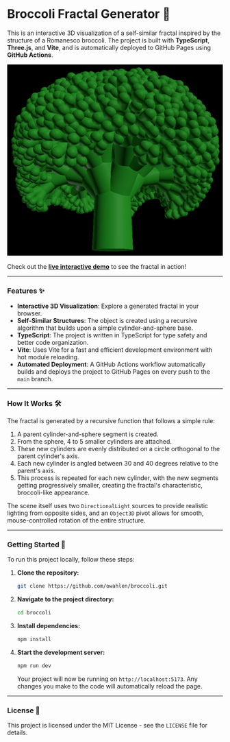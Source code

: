 # Broccoli Fractal Generator 🥦

This is an interactive 3D visualization of a self-similar fractal 
inspired by the structure of a Romanesco broccoli. 
The project is built with **TypeScript**, **Three.js**, and **Vite**, 
and is automatically deployed to GitHub Pages using **GitHub Actions**.

![A rendered 3D image of the broccoli fractal](docs/broccoli.png)

Check out the **[live interactive demo](https://owahlen.github.io/broccoli/)** 
to see the fractal in action!

***

### Features ✨

* **Interactive 3D Visualization**: Explore a generated fractal in your browser.
* **Self-Similar Structures**: The object is created using a recursive algorithm that builds upon a simple cylinder-and-sphere base.
* **TypeScript**: The project is written in TypeScript for type safety and better code organization.
* **Vite**: Uses Vite for a fast and efficient development environment with hot module reloading.
* **Automated Deployment**: A GitHub Actions workflow automatically builds and deploys the project to GitHub Pages on every push to the `main` branch.

***

### How It Works 🛠️

The fractal is generated by a recursive function that follows a simple rule:
1.  A parent cylinder-and-sphere segment is created.
2.  From the sphere, 4 to 5 smaller cylinders are attached.
3.  These new cylinders are evenly distributed on a circle orthogonal to the parent cylinder's axis.
4.  Each new cylinder is angled between 30 and 40 degrees relative to the parent's axis.
5.  This process is repeated for each new cylinder, with the new segments getting progressively smaller, creating the fractal's characteristic, broccoli-like appearance.

The scene itself uses two `DirectionalLight` sources to provide realistic lighting from opposite sides, and an `Object3D` pivot allows for smooth, mouse-controlled rotation of the entire structure.

***

### Getting Started 🚀

To run this project locally, follow these steps:

1.  **Clone the repository:**
    ```sh
    git clone https://github.com/owahlen/broccoli.git
    ```
2.  **Navigate to the project directory:**
    ```sh
    cd broccoli
    ```
3.  **Install dependencies:**
    ```sh
    npm install
    ```
4.  **Start the development server:**
    ```sh
    npm run dev
    ```
    Your project will now be running on `http://localhost:5173`. Any changes you make to the code will automatically reload the page.

***

### License 📝

This project is licensed under the MIT License - see the `LICENSE` file for details.
